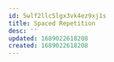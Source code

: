 ```yaml
---
id: 5wlf2llc5lgx3vk4ez9xj1s
title: Spaced Repetition
desc: ''
updated: 1689022618208
created: 1689022618208
---
```


